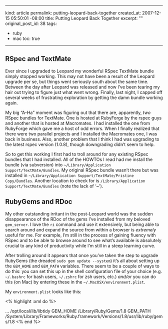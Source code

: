 ----- 
kind: article
permalink: putting-leopard-back-together
created_at: 2007-12-15 05:50:01 -08:00
title: Putting Leopard Back Together
excerpt: ""
original_post_id: 38
tags: 
- ruby
- mac
toc: true
-----
## RSpec and TextMate


Ever since I upgraded to Leopard my wonderful RSpec TextMate bundle simply stopped working. This may not have been a result of the Leopard upgrade per se, but things went seriously south about the same time. Between the day after Leopard was released and now I&#8217;ve been tearing my hair out trying to figure just what went wrong. Finally, last night, I capped off several weeks of frustrating exploration by getting the damn bundle working again.


My big &#8220;A-Ha&#8221; moment was figuring out that there are, apparently, _two_ RSpec bundles for TextMate. One is hosted at RubyForge by the rspec guys and another that is hosted at Macromates. I had installed the one from RubyForge which gave me a host of odd errors. When I finally realized that there were two parallel projects and I installed the Macromates one, I was back in business. Also, another problem that I think I had was upgrading to the latest rspec version (1.0.8), though downgrading didn&#8217;t seem to help.


So to get this working I first had to troll around for any existing RSpec bundles that I had installed. All of the HOWTOs I read had me install the bundle (via subversion) into `~/Library/Application Support/TextMate/Bundles`. My original RSpec bundle wasn&#8217;t there but was installed in `~/Library/Application Support/TextMate/Pristine Copy/Bundles`. Another location to check for is `/Library/Application Support/TextMate/Bundles` (note the lack of &#8216;~&#8217;).


## RubyGems and RDoc


My other outstanding irritant in the post-Leopard world was the sudden disappearance of the RDoc of the gems I&#8217;ve installed from my beloved `gem_server`. I love the `ri` command and use it extensively, but being able to search around and expand the source from within a browser is _extremely_ useful for me. For example, I&#8217;m still in the process of gaining fluency with RSpec and to be able to browse around to see what&#8217;s available is absolutely crucial to any kind of productivity while I&#8217;m still in a steep learning curve.


After trolling around it appears that once you&#8217;ve taken the step to upgrade RubyGems (the dreaded `sudo gem update --system`) it&#8217;s all about setting up the `GEM_HOME` and `GEM_PATH` variables. There seem to be a couple of ways to do this: you can set this up in the shell configuration file of your choice (e.g. `~/.bashrc` for bash users, `~/.zshrc` for zsh users, etc.) _and/or_ you can do this (on Mac) by entering these in the `~/.MacOSX/environment.plist`.


My `environment.plist` looks like this:

<% highlight :xml do %>
<!DOCTYPE plist PUBLIC "-//Apple//DTD PLIST 1.0//EN" "http://www.apple.com/DTDs/PropertyList-1.0.dtd">
  <dict>
    ...
    <string>/opt/local/lib/libtidy</string>
    <key>GEM_HOME</key>
    <string>/Library/Ruby/Gems/1.8</string>
    <key>GEM_PATH</key>
    <string>/System/Library/Frameworks/Ruby.framework/Versions/1.8/usr/lib/ruby/gems/1.8</string>
  </dict>
</plist>
<% end %>
